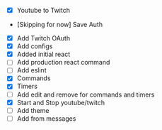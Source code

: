 - [x] Youtube to Twitch
- [Skipping for now] Save Auth
- [x] Add Twitch OAuth
- [x] Add configs
- [x] Added initial react
- [ ] Add production react command
- [ ] Add eslint
- [x] Commands
- [x] Timers
- [ ] Add edit and remove for commands and timers
- [x] Start and Stop youtube/twitch
- [ ] Add theme
- [ ] Add from messages
